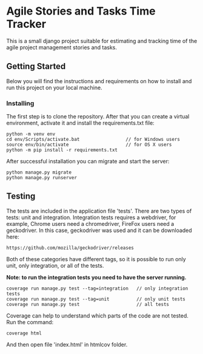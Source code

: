 # Agile Stories and Tasks Time Tracker

This is a small django project suitable for estimating and tracking time of
the agile project management stories and tasks.

## Getting Started

Below you will find the instructions and requirements on how to install and run this project on your local machine.

### Installing

The first step is to clone the repository.
After that you can create a virtual environment, activate it and install the requirements.txt file:

```
python -m venv env
cd env/Scripts/activate.bat                 // for Windows users
source env/bin/activate                     // for OS X users
python -m pip install -r requirements.txt
```

After successful installation you can migrate and start the server:
```
python manage.py migrate
python manage.py runserver
```

## Testing

The tests are included in the application file 'tests'. There are two types of tests:
unit and integration. Integration tests requires a webdriver, for example, Chrome users need a chromedriver,
FireFox users need a geckodriver. In this case, geckodriver was used and it can be downloaded here:
```
https://github.com/mozilla/geckodriver/releases
```
Both of these categories have different tags, so it is possible
to run only unit, only integration, or all of the tests.   

**Note: to run the integration tests you need to have the server running.**

```
coverage run manage.py test --tag=integration   // only integration tests
coverage run manage.py test --tag=unit          // only unit tests
coverage run manage.py test                     // all tests
```

Coverage can help to understand which parts of the code are not tested. Run the command:
```
coverage html
```
And then open file 'index.html' in htmlcov folder.

